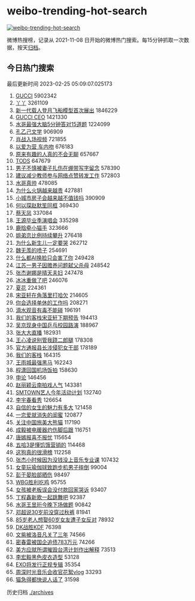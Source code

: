 # weibo-trending-hot-search

[![weibo-trending-hot-search](https://github.com/ameizi/weibo-trending-hot-search/actions/workflows/ci.yml/badge.svg)](https://github.com/ameizi/weibo-trending-hot-search/actions/workflows/ci.yml)

微博热搜榜，记录从 2021-11-08 日开始的微博热门搜索。每15分钟抓取一次数据，按天[归档](./archives)。

## 今日热门搜索

<!-- BEGIN --> 
最后更新时间 2023-02-25 05:09:07.025173 
1. [GUCCI](https://s.weibo.com/weibo?q=GUCCI&t=31&band_rank=1&Refer=top) 5902342
1. [丫丫](https://s.weibo.com/weibo?q=%E4%B8%AB%E4%B8%AB&t=31&band_rank=2&Refer=top) 3261109
1. [新一代载人登月飞船模型首次展出](https://s.weibo.com/weibo?q=%23%E6%96%B0%E4%B8%80%E4%BB%A3%E8%BD%BD%E4%BA%BA%E7%99%BB%E6%9C%88%E9%A3%9E%E8%88%B9%E6%A8%A1%E5%9E%8B%E9%A6%96%E6%AC%A1%E5%B1%95%E5%87%BA%23&t=31&band_rank=3&Refer=top) 1846229
1. [GUCCI CEO](https://s.weibo.com/weibo?q=GUCCI%20CEO&t=31&band_rank=4&Refer=top) 1421330
1. [水哥最强大脑5分钟答对15道题](https://s.weibo.com/weibo?q=%23%E6%B0%B4%E5%93%A5%E6%9C%80%E5%BC%BA%E5%A4%A7%E8%84%915%E5%88%86%E9%92%9F%E7%AD%94%E5%AF%B915%E9%81%93%E9%A2%98%23&t=31&band_rank=2&Refer=top) 1224099
1. [孔乙己文学](https://s.weibo.com/weibo?q=%23%E5%AD%94%E4%B9%99%E5%B7%B1%E6%96%87%E5%AD%A6%23&t=31&band_rank=5&Refer=top) 906909
1. [肖战入场视频](https://s.weibo.com/weibo?q=%E8%82%96%E6%88%98%E5%85%A5%E5%9C%BA%E8%A7%86%E9%A2%91&t=31&band_rank=8&Refer=top) 721855
1. [以爱为营 车内吻](https://s.weibo.com/weibo?q=%E4%BB%A5%E7%88%B1%E4%B8%BA%E8%90%A5%20%E8%BD%A6%E5%86%85%E5%90%BB&t=31&band_rank=14&Refer=top) 676183
1. [原来有趣的人真的不会无聊](https://s.weibo.com/weibo?q=%23%E5%8E%9F%E6%9D%A5%E6%9C%89%E8%B6%A3%E7%9A%84%E4%BA%BA%E7%9C%9F%E7%9A%84%E4%B8%8D%E4%BC%9A%E6%97%A0%E8%81%8A%23&t=31&band_rank=10&Refer=top) 657667
1. [TODS](https://s.weibo.com/weibo?q=TODS&t=31&band_rank=6&Refer=top) 647679
1. [男子不慎被妻子扎伤在绷带写字留念](https://s.weibo.com/weibo?q=%23%E7%94%B7%E5%AD%90%E4%B8%8D%E6%85%8E%E8%A2%AB%E5%A6%BB%E5%AD%90%E6%89%8E%E4%BC%A4%E5%9C%A8%E7%BB%B7%E5%B8%A6%E5%86%99%E5%AD%97%E7%95%99%E5%BF%B5%23&t=31&band_rank=7&Refer=top) 578390
1. [建议减少教师参与网络点赞转发工作](https://s.weibo.com/weibo?q=%23%E5%BB%BA%E8%AE%AE%E5%87%8F%E5%B0%91%E6%95%99%E5%B8%88%E5%8F%82%E4%B8%8E%E7%BD%91%E7%BB%9C%E7%82%B9%E8%B5%9E%E8%BD%AC%E5%8F%91%E5%B7%A5%E4%BD%9C%23&t=31&band_rank=9&Refer=top) 572803
1. [水哥真帅](https://s.weibo.com/weibo?q=%E6%B0%B4%E5%93%A5%E7%9C%9F%E5%B8%85&t=31&band_rank=11&Refer=top) 478085
1. [为什么火锅越来越贵](https://s.weibo.com/weibo?q=%23%E4%B8%BA%E4%BB%80%E4%B9%88%E7%81%AB%E9%94%85%E8%B6%8A%E6%9D%A5%E8%B6%8A%E8%B4%B5%23&t=31&band_rank=39&Refer=top) 427881
1. [小城市房子会越来越不值钱吗](https://s.weibo.com/weibo?q=%23%E5%B0%8F%E5%9F%8E%E5%B8%82%E6%88%BF%E5%AD%90%E4%BC%9A%E8%B6%8A%E6%9D%A5%E8%B6%8A%E4%B8%8D%E5%80%BC%E9%92%B1%E5%90%97%23&t=31&band_rank=12&Refer=top) 390909
1. [何以琛赵默笙同框](https://s.weibo.com/weibo?q=%23%E4%BD%95%E4%BB%A5%E7%90%9B%E8%B5%B5%E9%BB%98%E7%AC%99%E5%90%8C%E6%A1%86%23&t=31&band_rank=13&Refer=top) 369430
1. [蔡天凤](https://s.weibo.com/weibo?q=%E8%94%A1%E5%A4%A9%E5%87%A4&t=31&band_rank=15&Refer=top) 337084
1. [王源毕业季演唱会](https://s.weibo.com/weibo?q=%23%E7%8E%8B%E6%BA%90%E6%AF%95%E4%B8%9A%E5%AD%A3%E6%BC%94%E5%94%B1%E4%BC%9A%23&t=31&band_rank=16&Refer=top) 335298
1. [鹿晗牵小猫手](https://s.weibo.com/weibo?q=%23%E9%B9%BF%E6%99%97%E7%89%B5%E5%B0%8F%E7%8C%AB%E6%89%8B%23&t=31&band_rank=17&Refer=top) 323666
1. [姐弟恋比例持续攀升](https://s.weibo.com/weibo?q=%23%E5%A7%90%E5%BC%9F%E6%81%8B%E6%AF%94%E4%BE%8B%E6%8C%81%E7%BB%AD%E6%94%80%E5%8D%87%23&t=31&band_rank=50&Refer=top) 276418
1. [为什么新生儿一定要哭](https://s.weibo.com/weibo?q=%23%E4%B8%BA%E4%BB%80%E4%B9%88%E6%96%B0%E7%94%9F%E5%84%BF%E4%B8%80%E5%AE%9A%E8%A6%81%E5%93%AD%23&t=31&band_rank=18&Refer=top) 262712
1. [魏无羡的喷子](https://s.weibo.com/weibo?q=%23%E9%AD%8F%E6%97%A0%E7%BE%A1%E7%9A%84%E5%96%B7%E5%AD%90%23&t=31&band_rank=19&Refer=top) 254691
1. [什么都AI换脸只会害了你](https://s.weibo.com/weibo?q=%23%E4%BB%80%E4%B9%88%E9%83%BDAI%E6%8D%A2%E8%84%B8%E5%8F%AA%E4%BC%9A%E5%AE%B3%E4%BA%86%E4%BD%A0%23&t=31&band_rank=20&Refer=top) 249428
1. [江苏一男子因赡养问题弑父杀母](https://s.weibo.com/weibo?q=%23%E6%B1%9F%E8%8B%8F%E4%B8%80%E7%94%B7%E5%AD%90%E5%9B%A0%E8%B5%A1%E5%85%BB%E9%97%AE%E9%A2%98%E5%BC%91%E7%88%B6%E6%9D%80%E6%AF%8D%23&t=31&band_rank=21&Refer=top) 248542
1. [张杰谢娜是晴天夫妇](https://s.weibo.com/weibo?q=%23%E5%BC%A0%E6%9D%B0%E8%B0%A2%E5%A8%9C%E6%98%AF%E6%99%B4%E5%A4%A9%E5%A4%AB%E5%A6%87%23&t=31&band_rank=22&Refer=top) 247478
1. [冰冰重做了吧](https://s.weibo.com/weibo?q=%23%E5%86%B0%E5%86%B0%E9%87%8D%E5%81%9A%E4%BA%86%E5%90%A7%23&t=31&band_rank=23&Refer=top) 246076
1. [夏花](https://s.weibo.com/weibo?q=%E5%A4%8F%E8%8A%B1&t=31&band_rank=42&Refer=top) 224361
1. [宋亚轩在角落里打哈欠](https://s.weibo.com/weibo?q=%23%E5%AE%8B%E4%BA%9A%E8%BD%A9%E5%9C%A8%E8%A7%92%E8%90%BD%E9%87%8C%E6%89%93%E5%93%88%E6%AC%A0%23&t=31&band_rank=24&Refer=top) 214605
1. [你会选择单休的工作吗](https://s.weibo.com/weibo?q=%23%E4%BD%A0%E4%BC%9A%E9%80%89%E6%8B%A9%E5%8D%95%E4%BC%91%E7%9A%84%E5%B7%A5%E4%BD%9C%E5%90%97%23&t=31&band_rank=45&Refer=top) 208271
1. [滴水观音有毒不能碰](https://s.weibo.com/weibo?q=%23%E6%BB%B4%E6%B0%B4%E8%A7%82%E9%9F%B3%E6%9C%89%E6%AF%92%E4%B8%8D%E8%83%BD%E7%A2%B0%23&t=31&band_rank=25&Refer=top) 196191
1. [我们的客栈宋亚轩下期预告](https://s.weibo.com/weibo?q=%23%E6%88%91%E4%BB%AC%E7%9A%84%E5%AE%A2%E6%A0%88%E5%AE%8B%E4%BA%9A%E8%BD%A9%E4%B8%8B%E6%9C%9F%E9%A2%84%E5%91%8A%23&t=31&band_rank=23&Refer=top) 194413
1. [吴京现身中国乒乓校园路演](https://s.weibo.com/weibo?q=%23%E5%90%B4%E4%BA%AC%E7%8E%B0%E8%BA%AB%E4%B8%AD%E5%9B%BD%E4%B9%92%E4%B9%93%E6%A0%A1%E5%9B%AD%E8%B7%AF%E6%BC%94%23&t=31&band_rank=26&Refer=top) 188967
1. [张大大直播](https://s.weibo.com/weibo?q=%23%E5%BC%A0%E5%A4%A7%E5%A4%A7%E7%9B%B4%E6%92%AD%23&t=31&band_rank=27&Refer=top) 182931
1. [王心凌说别管我跷二郎腿](https://s.weibo.com/weibo?q=%23%E7%8E%8B%E5%BF%83%E5%87%8C%E8%AF%B4%E5%88%AB%E7%AE%A1%E6%88%91%E8%B7%B7%E4%BA%8C%E9%83%8E%E8%85%BF%23&t=31&band_rank=28&Refer=top) 178308
1. [官方通报县长涉侵犯女干部](https://s.weibo.com/weibo?q=%23%E5%AE%98%E6%96%B9%E9%80%9A%E6%8A%A5%E5%8E%BF%E9%95%BF%E6%B6%89%E4%BE%B5%E7%8A%AF%E5%A5%B3%E5%B9%B2%E9%83%A8%23&t=31&band_rank=29&Refer=top) 178189
1. [我们的客栈](https://s.weibo.com/weibo?q=%E6%88%91%E4%BB%AC%E7%9A%84%E5%AE%A2%E6%A0%88&t=31&band_rank=26&Refer=top) 164315
1. [王雨城最强黑马](https://s.weibo.com/weibo?q=%23%E7%8E%8B%E9%9B%A8%E5%9F%8E%E6%9C%80%E5%BC%BA%E9%BB%91%E9%A9%AC%23&t=31&band_rank=23&Refer=top) 162243
1. [程潇回国机场饭拍](https://s.weibo.com/weibo?q=%23%E7%A8%8B%E6%BD%87%E5%9B%9E%E5%9B%BD%E6%9C%BA%E5%9C%BA%E9%A5%AD%E6%8B%8D%23&t=31&band_rank=29&Refer=top) 158630
1. [申论](https://s.weibo.com/weibo?q=%E7%94%B3%E8%AE%BA&t=31&band_rank=30&Refer=top) 146456
1. [赵丽颖云南拍戏人气](https://s.weibo.com/weibo?q=%23%E8%B5%B5%E4%B8%BD%E9%A2%96%E4%BA%91%E5%8D%97%E6%8B%8D%E6%88%8F%E4%BA%BA%E6%B0%94%23&t=31&band_rank=31&Refer=top) 143381
1. [SMTOWN艺人今年活动计划](https://s.weibo.com/weibo?q=%23SMTOWN%E8%89%BA%E4%BA%BA%E4%BB%8A%E5%B9%B4%E6%B4%BB%E5%8A%A8%E8%AE%A1%E5%88%92%23&t=31&band_rank=32&Refer=top) 132740
1. [李宇春看秀](https://s.weibo.com/weibo?q=%23%E6%9D%8E%E5%AE%87%E6%98%A5%E7%9C%8B%E7%A7%80%23&t=31&band_rank=33&Refer=top) 126654
1. [自信的女生的魅力有多大](https://s.weibo.com/weibo?q=%23%E8%87%AA%E4%BF%A1%E7%9A%84%E5%A5%B3%E7%94%9F%E7%9A%84%E9%AD%85%E5%8A%9B%E6%9C%89%E5%A4%9A%E5%A4%A7%23&t=31&band_rank=35&Refer=top) 121458
1. [一恋爱就消失的闺蜜](https://s.weibo.com/weibo?q=%23%E4%B8%80%E6%81%8B%E7%88%B1%E5%B0%B1%E6%B6%88%E5%A4%B1%E7%9A%84%E9%97%BA%E8%9C%9C%23&t=31&band_rank=34&Refer=top) 120877
1. [关注中国旅美大熊猫](https://s.weibo.com/weibo?q=%23%E5%85%B3%E6%B3%A8%E4%B8%AD%E5%9B%BD%E6%97%85%E7%BE%8E%E5%A4%A7%E7%86%8A%E7%8C%AB%23&t=31&band_rank=35&Refer=top) 117190
1. [成毅被电暖器灼伤脚后跟](https://s.weibo.com/weibo?q=%23%E6%88%90%E6%AF%85%E8%A2%AB%E7%94%B5%E6%9A%96%E5%99%A8%E7%81%BC%E4%BC%A4%E8%84%9A%E5%90%8E%E8%B7%9F%23&t=31&band_rank=36&Refer=top) 116751
1. [唐嫣报喜不报忧](https://s.weibo.com/weibo?q=%23%E5%94%90%E5%AB%A3%E6%8A%A5%E5%96%9C%E4%B8%8D%E6%8A%A5%E5%BF%A7%23&t=31&band_rank=37&Refer=top) 115654
1. [五哈3是懂饥饿营销的](https://s.weibo.com/weibo?q=%23%E4%BA%94%E5%93%883%E6%98%AF%E6%87%82%E9%A5%A5%E9%A5%BF%E8%90%A5%E9%94%80%E7%9A%84%23&t=31&band_rank=38&Refer=top) 114468
1. [这狗真的很滑稽](https://s.weibo.com/weibo?q=%23%E8%BF%99%E7%8B%97%E7%9C%9F%E7%9A%84%E5%BE%88%E6%BB%91%E7%A8%BD%23&t=31&band_rank=39&Refer=top) 112258
1. [张杰小时候因为没钱没上音乐专业课](https://s.weibo.com/weibo?q=%23%E5%BC%A0%E6%9D%B0%E5%B0%8F%E6%97%B6%E5%80%99%E5%9B%A0%E4%B8%BA%E6%B2%A1%E9%92%B1%E6%B2%A1%E4%B8%8A%E9%9F%B3%E4%B9%90%E4%B8%93%E4%B8%9A%E8%AF%BE%23&t=31&band_rank=31&Refer=top) 107432
1. [女童玩瑜伽球致跑步机男子摔倒](https://s.weibo.com/weibo?q=%23%E5%A5%B3%E7%AB%A5%E7%8E%A9%E7%91%9C%E4%BC%BD%E7%90%83%E8%87%B4%E8%B7%91%E6%AD%A5%E6%9C%BA%E7%94%B7%E5%AD%90%E6%91%94%E5%80%92%23&t=31&band_rank=40&Refer=top) 99004
1. [彭于晏脸部晒伤](https://s.weibo.com/weibo?q=%23%E5%BD%AD%E4%BA%8E%E6%99%8F%E8%84%B8%E9%83%A8%E6%99%92%E4%BC%A4%23&t=31&band_rank=41&Refer=top) 98497
1. [WBG胜利吃鸡](https://s.weibo.com/weibo?q=%23WBG%E8%83%9C%E5%88%A9%E5%90%83%E9%B8%A1%23&t=31&band_rank=43&Refer=top) 95755
1. [女孩被老板误会没付款回家哭诉](https://s.weibo.com/weibo?q=%23%E5%A5%B3%E5%AD%A9%E8%A2%AB%E8%80%81%E6%9D%BF%E8%AF%AF%E4%BC%9A%E6%B2%A1%E4%BB%98%E6%AC%BE%E5%9B%9E%E5%AE%B6%E5%93%AD%E8%AF%89%23&t=31&band_rank=44&Refer=top) 93407
1. [丁程鑫新歌一起跳舞吧](https://s.weibo.com/weibo?q=%23%E4%B8%81%E7%A8%8B%E9%91%AB%E6%96%B0%E6%AD%8C%E4%B8%80%E8%B5%B7%E8%B7%B3%E8%88%9E%E5%90%A7%23&t=31&band_rank=42&Refer=top) 92387
1. [水哥王昱珩今晚下场做题](https://s.weibo.com/weibo?q=%23%E6%B0%B4%E5%93%A5%E7%8E%8B%E6%98%B1%E7%8F%A9%E4%BB%8A%E6%99%9A%E4%B8%8B%E5%9C%BA%E5%81%9A%E9%A2%98%23&t=31&band_rank=45&Refer=top) 90842
1. [邓超说30岁前没穿过秋裤](https://s.weibo.com/weibo?q=%23%E9%82%93%E8%B6%85%E8%AF%B430%E5%B2%81%E5%89%8D%E6%B2%A1%E7%A9%BF%E8%BF%87%E7%A7%8B%E8%A3%A4%23&t=31&band_rank=46&Refer=top) 81941
1. [85岁老人想娶60岁女友遭子女反对](https://s.weibo.com/weibo?q=%2385%E5%B2%81%E8%80%81%E4%BA%BA%E6%83%B3%E5%A8%B660%E5%B2%81%E5%A5%B3%E5%8F%8B%E9%81%AD%E5%AD%90%E5%A5%B3%E5%8F%8D%E5%AF%B9%23&t=31&band_rank=47&Refer=top) 78932
1. [DK战胜KDF](https://s.weibo.com/weibo?q=%23DK%E6%88%98%E8%83%9CKDF%23&t=31&band_rank=48&Refer=top) 76398
1. [文紫被洛音凡关了三年](https://s.weibo.com/weibo?q=%23%E6%96%87%E7%B4%AB%E8%A2%AB%E6%B4%9B%E9%9F%B3%E5%87%A1%E5%85%B3%E4%BA%86%E4%B8%89%E5%B9%B4%23&t=31&band_rank=34&Refer=top) 74566
1. [密春雷被国企追债783万元](https://s.weibo.com/weibo?q=%23%E5%AF%86%E6%98%A5%E9%9B%B7%E8%A2%AB%E5%9B%BD%E4%BC%81%E8%BF%BD%E5%80%BA783%E4%B8%87%E5%85%83%23&t=31&band_rank=49&Refer=top) 74266
1. [美方应就所谓摧毁台湾计划作出解释](https://s.weibo.com/weibo?q=%23%E7%BE%8E%E6%96%B9%E5%BA%94%E5%B0%B1%E6%89%80%E8%B0%93%E6%91%A7%E6%AF%81%E5%8F%B0%E6%B9%BE%E8%AE%A1%E5%88%92%E4%BD%9C%E5%87%BA%E8%A7%A3%E9%87%8A%23&t=31&band_rank=50&Refer=top) 73513
1. [李宏毅黑色皮衣造型](https://s.weibo.com/weibo?q=%23%E6%9D%8E%E5%AE%8F%E6%AF%85%E9%BB%91%E8%89%B2%E7%9A%AE%E8%A1%A3%E9%80%A0%E5%9E%8B%23&t=31&band_rank=49&Refer=top) 53128
1. [EXO将发行正规专辑](https://s.weibo.com/weibo?q=%23EXO%E5%B0%86%E5%8F%91%E8%A1%8C%E6%AD%A3%E8%A7%84%E4%B8%93%E8%BE%91%23&t=31&band_rank=45&Refer=top) 35354
1. [周深时光音乐会收官花絮vlog](https://s.weibo.com/weibo?q=%23%E5%91%A8%E6%B7%B1%E6%97%B6%E5%85%89%E9%9F%B3%E4%B9%90%E4%BC%9A%E6%94%B6%E5%AE%98%E8%8A%B1%E7%B5%AEvlog%23&t=31&band_rank=31&Refer=top) 33293
1. [猫急得都快说人话了](https://s.weibo.com/weibo?q=%23%E7%8C%AB%E6%80%A5%E5%BE%97%E9%83%BD%E5%BF%AB%E8%AF%B4%E4%BA%BA%E8%AF%9D%E4%BA%86%23&t=31&band_rank=49&Refer=top) 31598
<!-- END -->

历史归档 [./archives](./archives)

